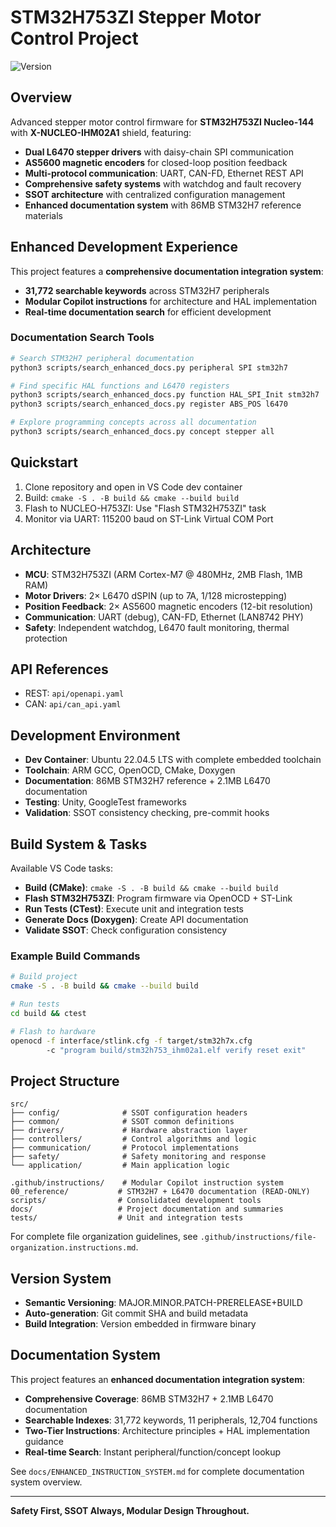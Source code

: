 # STM32H753ZI Stepper Motor Control Project

![Version](https://img.shields.io/badge/version-auto-blue)

## Overview
Advanced stepper motor control firmware for **STM32H753ZI Nucleo-144** with **X-NUCLEO-IHM02A1** shield, featuring:
- **Dual L6470 stepper drivers** with daisy-chain SPI communication
- **AS5600 magnetic encoders** for closed-loop position feedback  
- **Multi-protocol communication**: UART, CAN-FD, Ethernet REST API
- **Comprehensive safety systems** with watchdog and fault recovery
- **SSOT architecture** with centralized configuration management
- **Enhanced documentation system** with 86MB STM32H7 reference materials

## Enhanced Development Experience
This project features a **comprehensive documentation integration system**:
- **31,772 searchable keywords** across STM32H7 peripherals
- **Modular Copilot instructions** for architecture and HAL implementation
- **Real-time documentation search** for efficient development

### Documentation Search Tools
```bash
# Search STM32H7 peripheral documentation
python3 scripts/search_enhanced_docs.py peripheral SPI stm32h7

# Find specific HAL functions and L6470 registers
python3 scripts/search_enhanced_docs.py function HAL_SPI_Init stm32h7
python3 scripts/search_enhanced_docs.py register ABS_POS l6470

# Explore programming concepts across all documentation
python3 scripts/search_enhanced_docs.py concept stepper all
```

## Quickstart
1. Clone repository and open in VS Code dev container
2. Build: `cmake -S . -B build && cmake --build build`
3. Flash to NUCLEO-H753ZI: Use "Flash STM32H753ZI" task
4. Monitor via UART: 115200 baud on ST-Link Virtual COM Port

## Architecture
- **MCU**: STM32H753ZI (ARM Cortex-M7 @ 480MHz, 2MB Flash, 1MB RAM)
- **Motor Drivers**: 2× L6470 dSPIN (up to 7A, 1/128 microstepping)
- **Position Feedback**: 2× AS5600 magnetic encoders (12-bit resolution)
- **Communication**: UART (debug), CAN-FD, Ethernet (LAN8742 PHY)
- **Safety**: Independent watchdog, L6470 fault monitoring, thermal protection

## API References
- REST: `api/openapi.yaml`
- CAN: `api/can_api.yaml`

## Development Environment
- **Dev Container**: Ubuntu 22.04.5 LTS with complete embedded toolchain
- **Toolchain**: ARM GCC, OpenOCD, CMake, Doxygen
- **Documentation**: 86MB STM32H7 reference + 2.1MB L6470 documentation  
- **Testing**: Unity, GoogleTest frameworks
- **Validation**: SSOT consistency checking, pre-commit hooks

## Build System & Tasks
Available VS Code tasks:
- **Build (CMake)**: `cmake -S . -B build && cmake --build build`
- **Flash STM32H753ZI**: Program firmware via OpenOCD + ST-Link
- **Run Tests (CTest)**: Execute unit and integration tests
- **Generate Docs (Doxygen)**: Create API documentation
- **Validate SSOT**: Check configuration consistency

### Example Build Commands
```bash
# Build project
cmake -S . -B build && cmake --build build

# Run tests
cd build && ctest

# Flash to hardware
openocd -f interface/stlink.cfg -f target/stm32h7x.cfg 
        -c "program build/stm32h753_ihm02a1.elf verify reset exit"
```

## Project Structure
```
src/
├── config/              # SSOT configuration headers
├── common/              # SSOT common definitions  
├── drivers/             # Hardware abstraction layer
├── controllers/         # Control algorithms and logic
├── communication/       # Protocol implementations
├── safety/              # Safety monitoring and response
└── application/         # Main application logic

.github/instructions/    # Modular Copilot instruction system
00_reference/           # STM32H7 + L6470 documentation (READ-ONLY)
scripts/                # Consolidated development tools
docs/                   # Project documentation and summaries
tests/                  # Unit and integration tests
```

For complete file organization guidelines, see `.github/instructions/file-organization.instructions.md`.

## Version System
- **Semantic Versioning**: MAJOR.MINOR.PATCH-PRERELEASE+BUILD
- **Auto-generation**: Git commit SHA and build metadata
- **Build Integration**: Version embedded in firmware binary

## Documentation System
This project features an **enhanced documentation integration system**:
- **Comprehensive Coverage**: 86MB STM32H7 + 2.1MB L6470 documentation
- **Searchable Indexes**: 31,772 keywords, 11 peripherals, 12,704 functions
- **Two-Tier Instructions**: Architecture principles + HAL implementation guidance
- **Real-time Search**: Instant peripheral/function/concept lookup

See `docs/ENHANCED_INSTRUCTION_SYSTEM.md` for complete documentation system overview.

---

**Safety First, SSOT Always, Modular Design Throughout.**
